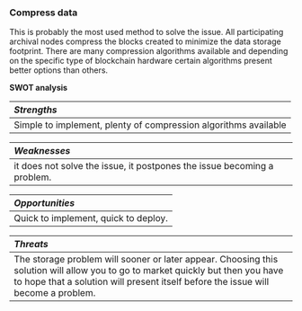 
### Compress data

This is probably the most used method to solve the issue. All participating archival nodes compress the blocks created to minimize the data storage footprint. There are many compression algorithms available and depending on the specific type of blockchain hardware certain algorithms present better options than others.

**SWOT analysis**

| *Strengths* |
| :------------| 
| Simple to implement, plenty of compression algorithms available |

| *Weaknesses* |
| :------------| 
| it does not solve the issue, it postpones the issue becoming a problem.|

| *Opportunities* |
| :------------| 
| Quick to implement, quick to deploy.|

| *Threats* |
| :------------| 
| The storage problem will sooner or later appear. Choosing this solution will allow you to go to market quickly but then you have to hope that a solution will present itself before the issue will become a problem.